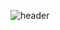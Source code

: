 
![header](https://capsule-render.vercel.app/api?type=rounded&color=gradient&height=280&section=header&text=High-Quality-Coffee&desc=this%20is%20my%20life&descAlignY=67&fontSize=60)





<!--
**High-Quality-Coffee/High-Quality-Coffee** is a ✨ _special_ ✨ repository because its `README.md` (this file) appears on your GitHub profile.

Here are some ideas to get you started:

- 🔭 I’m currently working on ...
- 🌱 I’m currently learning ...
- 👯 I’m looking to collaborate on ...
- 🤔 I’m looking for help with ...
- 💬 Ask me about ...
- 📫 How to reach me: ...
- 😄 Pronouns: ...
- ⚡ Fun fact: ...
update later.... in close future
23/12/19.. 3 test for 1 day.. metal waruerue
23/12/20 at home...







-->
